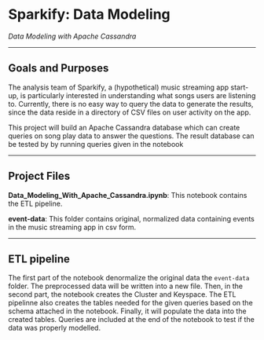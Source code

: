 # Sparkify: Data Modeling
*Data Modeling with Apache Cassandra*

---
## Goals and Purposes

The analysis team of Sparkify, a (hypothetical) music streaming app start-up, is particularly interested in understanding what songs users are listening to. Currently, there is no easy way to query the data to generate the results, since the data reside in a directory of CSV files on user activity on the app.

This project will build an Apache Cassandra database which can create queries on song play data to answer the questions. The result database can be tested by by running queries given in the notebook

---
## Project Files

**Data_Modeling_With_Apache_Cassandra.ipynb**: This notebook contains the ETL pipeline.

**event-data**: This folder contains original, normalized data containing events in the music streaming app in csv form.

---
## ETL pipeline

The first part of the notebook denormalize the original data the `event-data` folder. The preprocessed data will be written into a new file. Then, in the second part, the notebook creates the Cluster and Keyspace. The ETL pipelinne also creates the tables needed for the given queries based on the schema attached in the notebook. Finally, it will populate the data into the created tables. Queries are included at the end of the notebook to test if the data was properly modelled.

